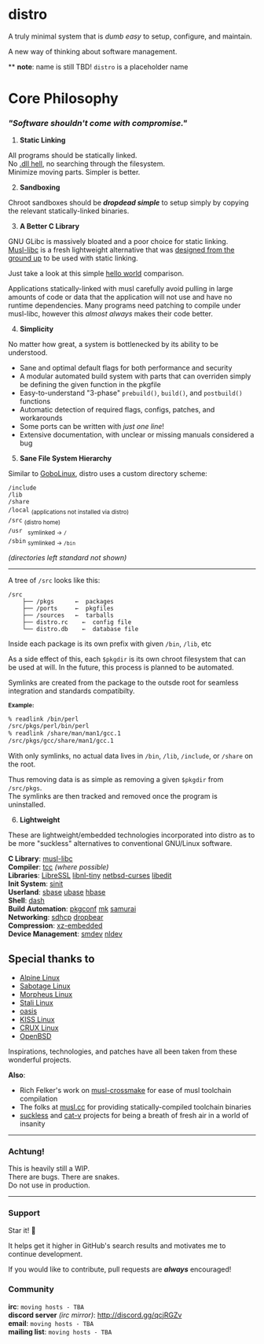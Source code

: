# distro
A truly minimal system that is *dumb easy* to setup, configure, and maintain.

A new way of thinking about software management.

** **note**: name is still TBD! `distro` is a placeholder name

# Core Philosophy

### *"Software shouldn't come with compromise."*

1. **Static Linking**
 
All programs should be statically linked.  
No [.dll hell](https://en.wikipedia.org/wiki/DLL_Hell), no searching through the filesystem.  
Minimize moving parts. Simpler is better.

2. **Sandboxing**

Chroot sandboxes should be ***dropdead simple*** to 
setup simply by copying the relevant statically-linked binaries.  

3. **A Better C Library**

GNU GLibc is massively bloated and a poor choice for static linking.  
[Musl-libc](http://musl-libc.org) is a fresh lightweight alternative 
that was [designed from the ground up](https://www.musl-libc.org/intro.html) 
to be used with static linking. 

Just take a look at this simple [hello world](http://0x0.st/zpbd.png) comparison.

Applications statically-linked
with musl carefully avoid pulling in large amounts of code or 
data that the application will not use and have no runtime 
dependencies. Many programs need patching to compile
under musl-libc, however this *almost always* makes their code better.

4. **Simplicity**

No matter how great, a system is bottlenecked by its ability to be understood.

* Sane and optimal default flags for both performance and security
* A modular automated build system with parts that can overriden simply be defining the given function in the pkgfile
* Easy-to-understand "3-phase" `prebuild()`, `build()`, and `postbuild()` functions
* Automatic detection of required flags, configs, patches, and workarounds
* Some ports can be written with *just one line*!
* Extensive documentation, with unclear or missing manuals considered a bug

5. **Sane File System Hierarchy**

Similar to [GoboLinux](https://gobolinux.org/), distro uses a custom directory scheme:

`/include`  
`/lib`  
`/share`  
`/local` <sub>(applications not installed via distro)</sub>  
`/src` <sub>(distro home)</sub>  
`/usr ` <sub>symlinked →   `/`</sub>  
`/sbin` <sub>symlinked → `/bin`</sub>  

*(directories left standard not shown)*

----

A tree of `/src` looks like this:

```
/src
    ├── /pkgs      ←  packages
    ├── /ports     ←  pkgfiles
    ├── /sources   ←  tarballs
    ├── distro.rc    ←  config file
    └── distro.db    ←  database file
```

Inside each package is its own prefix with given `/bin`, `/lib`, etc

As a side effect of this, each `$pkgdir` is its own chroot filesystem that can
be used at will. In the future, this process is planned to be automated.

Symlinks are created from the package to the outsde root for seamless 
integration and standards compatibilty.

<sub>**Example:**</sub>

```bash
% readlink /bin/perl
/src/pkgs/perl/bin/perl
% readlink /share/man/man1/gcc.1
/src/pkgs/gcc/share/man1/gcc.1
```

With only symlinks, no actual data lives in 
`/bin`, `/lib`, `/include`, or `/share` on the root.

Thus removing data is as simple as removing a given `$pkgdir` from `/src/pkgs`.  
The symlinks are then tracked and removed once the program is uninstalled.

6. **Lightweight**

These are lightweight/embedded technologies incorporated into distro as to be more "suckless" alternatives to conventional GNU/Linux software.

**C Library**: [musl-libc](https://www.musl-libc.org/)  
**Compiler**: [tcc](https://bellard.org/tcc) *(where possible)*  
**Libraries**: [LibreSSL](https://www.libressl.org/) [libnl-tiny](https://openwrt.org/docs/techref/libnl#libnl-tiny) [netbsd-curses](https://github.com/sabotage-linux/netbsd-curses) [libedit](http://thrysoee.dk/editline)  
**Init System**: [sinit](https://core.suckless.org/sinit)  
**Userland**: [sbase](http://core.suckless.org/sbase) [ubase](http://core.suckless.org/ubase) [hbase](http://github.com/mitchweaver/hbase)  
**Shell**: [dash](http://gondor.apana.org.au/~herbert/dash)  
**Build Automation**: [pkgconf](http://pkgconf.org/) [mk](https://9fans.github.io/plan9port/unix) [samurai](https://github.com/michaelforney/samurai)  
**Networking**: [sdhcp](http://core.suckless.org/sdhcp) [dropbear](https://matt.ucc.asn.au/dropbear/dropbear.html)  
**Compression**: [xz-embedded](http://tukaani.org/xz/embedded.html)  
**Device Management**: [smdev](http://core.suckless.org/smdev) [nldev](http://git.r-36.net/nldev/)  


## Special thanks to

* [Alpine Linux](https://alpinelinux.org/)
* [Sabotage Linux](https://github.com/sabotage-linux/sabotage)
* [Morpheus Linux](https://morpheus.2f30.org/)
* [Stali Linux](http://sta.li)
* [oasis](https://github.com/michaelforney/oasis)
* [KISS Linux](https://getkiss.org/)
* [CRUX Linux](http://crux.nu)
* [OpenBSD](http://openbsd.org)

Inspirations, technologies, and patches have all been taken
from these wonderful projects.

**Also**:

* Rich Felker's work on [musl-crossmake](https://github.com/richfelker/musl-cross-make) for ease of musl toolchain compilation
* The folks at [musl.cc](musl.cc) for providing statically-compiled toolchain binaries
* [suckless](http://suckless.org) and [cat-v](cat-v.org) projects for being a breath of fresh air in a world of insanity

----

### Achtung!
This is heavily still a WIP.  
There are bugs. There are snakes.  
Do not use in production.  

----

### Support

Star it! 🌟

It helps get it higher in GitHub's search results and motivates 
me to continue development.

If you would like to contribute, pull requests are __*always*__ encouraged!  

### Community 

**irc**: `moving hosts - TBA`  
**discord server** *(irc mirror)*: http://discord.gg/qcjRGZv  
**email**: `moving hosts - TBA`  
**mailing list**: `moving hosts - TBA`
